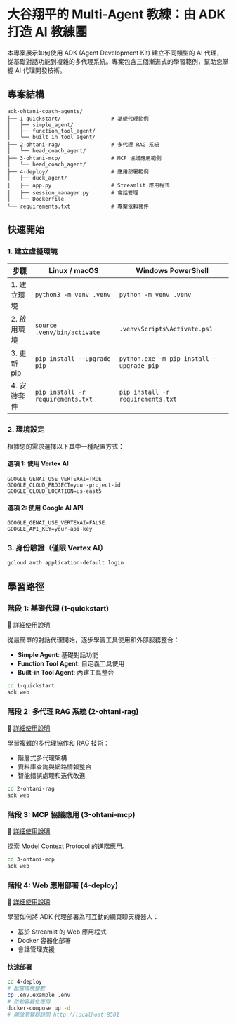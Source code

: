 

# 大谷翔平的 Multi-Agent 教練：由 ADK 打造 AI 教練團

本專案展示如何使用 ADK (Agent Development Kit) 建立不同類型的 AI 代理，從基礎對話功能到複雜的多代理系統。專案包含三個漸進式的學習範例，幫助您掌握 AI 代理開發技術。

## 專案結構

```
adk-ohtani-coach-agents/
├── 1-quickstart/                # 基礎代理範例
│   ├── simple_agent/            
│   ├── function_tool_agent/     
│   └── built_in_tool_agent/     
├── 2-ohtani-rag/                # 多代理 RAG 系統
│   └── head_coach_agent/        
├── 3-ohtani-mcp/                # MCP 協議應用範例
│   └── head_coach_agent/   
├── 4-deploy/                    # 應用部署範例
│   ├── duck_agent/              
│   ├── app.py                   # Streamlit 應用程式
│   ├── session_manager.py       # 會話管理
│   └── Dockerfile       
└── requirements.txt             # 專案依賴套件
```

## 快速開始

### 1. 建立虛擬環境

| 步驟 | Linux / macOS  | Windows PowerShell  |
|------|-------------------------|------------------------------|
| 1. 建立環境 | `python3 -m venv .venv` | `python -m venv .venv` |
| 2. 啟用環境 | `source .venv/bin/activate` | `.venv\Scripts\Activate.ps1` |
| 3. 更新 pip | `pip install --upgrade pip` | `python.exe -m pip install --upgrade pip` |
| 4. 安裝套件 | `pip install -r requirements.txt` | `pip install -r requirements.txt` |

### 2. 環境設定

根據您的需求選擇以下其中一種配置方式：

#### 選項 1: 使用 Vertex AI
```env
GOOGLE_GENAI_USE_VERTEXAI=TRUE
GOOGLE_CLOUD_PROJECT=your-project-id
GOOGLE_CLOUD_LOCATION=us-east5
```

#### 選項 2: 使用 Google AI API
```env
GOOGLE_GENAI_USE_VERTEXAI=FALSE
GOOGLE_API_KEY=your-api-key
```

### 3. 身份驗證（僅限 Vertex AI）

```bash
gcloud auth application-default login
```

## 學習路徑

### 階段 1: 基礎代理 (1-quickstart)

📖 [詳細使用說明](./1-quickstart/README.md)

從最簡單的對話代理開始，逐步學習工具使用和外部服務整合：

- **Simple Agent**: 基礎對話功能
- **Function Tool Agent**: 自定義工具使用
- **Built-in Tool Agent**: 內建工具整合

```bash
cd 1-quickstart
adk web
```

### 階段 2: 多代理 RAG 系統 (2-ohtani-rag)

📖 [詳細使用說明](./2-ohtani-rag/README.md)

學習複雜的多代理協作和 RAG 技術：

- 階層式多代理架構
- 資料庫查詢與網路情報整合
- 智能錯誤處理和迭代改進

```bash
cd 2-ohtani-rag
adk web
```

### 階段 3: MCP 協議應用 (3-ohtani-mcp)

📖 [詳細使用說明](./3-ohtani-mcp/README.md)

探索 Model Context Protocol 的進階應用。

```bash
cd 3-ohtani-mcp
adk web
```

### 階段 4: Web 應用部署 (4-deploy)

📖 [詳細使用說明](./4-deploy/README.md)

學習如何將 ADK 代理部署為可互動的網頁聊天機器人：

- 基於 Streamlit 的 Web 應用程式
- Docker 容器化部署
- 會話管理支援

#### 快速部署

```bash
cd 4-deploy
# 配置環境變數
cp .env.example .env
# 啟動容器化應用
docker-compose up -d
# 開啟瀏覽器訪問 http://localhost:8501
```